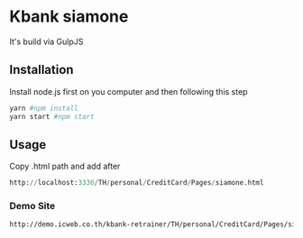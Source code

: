 # Kbank siamone

It's build via GulpJS

## Installation

Install node.js first on you computer and then following this step

```bash
yarn #npm install
yarn start #npm start
```

## Usage
Copy .html path and add after 

```python
http://localhost:3336/TH/personal/CreditCard/Pages/siamone.html
```

### Demo Site 
```bash
http://demo.icweb.co.th/kbank-retrainer/TH/personal/CreditCard/Pages/siamone.html
```